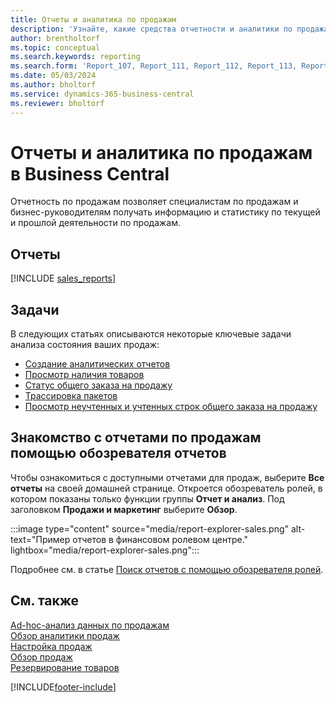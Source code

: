 ```yaml
---
title: Отчеты и аналитика по продажам
description: 'Узнайте, какие средства отчетности и аналитики по продажам доступны в стандартной версии Business Central, чтобы вы могли отслеживать свой бизнес.'
author: brentholtorf
ms.topic: conceptual
ms.search.keywords: reporting
ms.search.form: 'Report_107, Report_111, Report_112, Report_113, Report_119, Report_121, Report_129, Report_209, Report_708, Report_713, Report_718, Report_813, Report_7313'
ms.date: 05/03/2024
ms.author: bholtorf
ms.service: dynamics-365-business-central
ms.reviewer: bholtorf
---
```

# Отчеты и аналитика по продажам в Business Central

Отчетность по продажам позволяет специалистам по продажам и бизнес-руководителям получать информацию и статистику по текущей и прошлой деятельности по продажам.  

## Отчеты

[!INCLUDE [sales_reports](includes/sales-reports-include.md)]

## Задачи

В следующих статьях описываются некоторые ключевые задачи анализа состояния ваших продаж:

* [Создание аналитических отчетов](bi-how-create-analysis-views-reports.md)  
* [Просмотр наличия товаров](inventory-how-availability-overview.md)
* [Статус общего заказа на продажу](sales-how-to-create-blanket-sales-orders.md#to-view-the-status-of-a-blanket-sales-order)
* [Трассировка пакетов](sales-how-track-packages.md)
* [Просмотр неучтенных и учтенных строк общего заказа на продажу](sales-how-to-create-blanket-sales-orders.md#to-view-unposted-and-posted-blanket-sales-order-lines)

## Знакомство с отчетами по продажам помощью обозревателя отчетов

Чтобы ознакомиться с доступными отчетами для продаж, выберите **Все отчеты** на своей домашней странице. Откроется обозреватель ролей, в котором показаны только функции группы **Отчет и анализ**. Под заголовком **Продажи и маркетинг** выберите **Обзор**.

:::image type="content" source="media/report-explorer-sales.png" alt-text="Пример отчетов в финансовом ролевом центре." lightbox="media/report-explorer-sales.png":::

Подробнее см. в статье [Поиск отчетов с помощью обозревателя ролей](ui-role-explorer.md).

## См. также

[Ad-hoc-анализ данных по продажам](ad-hoc-analysis-sales.md)    
[Обзор аналитики продаж](sales-analytics-overview.md)   
[Настройка продаж](sales-setup-sales.md)  
[Обзор продаж](sales-manage-sales.md)  
[Резервирование товаров](inventory-how-to-reserve-items.md)

[!INCLUDE[footer-include](includes/footer-banner.md)]
